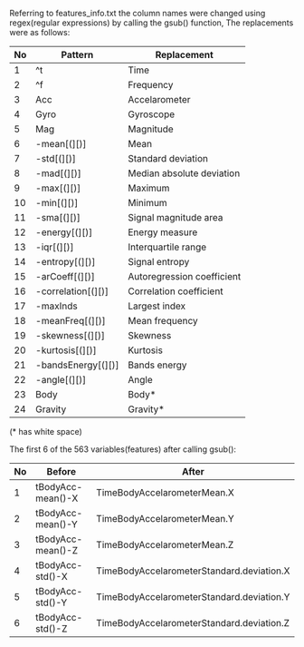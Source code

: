 Referring to features_info.txt the column names were changed using regex(regular expressions) by calling the gsub() function, The replacements were as follows:

|No|            Pattern|                Replacement|
|--|-------------------|---------------------------|             
|1 |                 ^t|                       Time|
|2 |                 ^f|                  Frequency|
|3 |                Acc|              Accelarometer|
|4 |               Gyro|                  Gyroscope|
|5 |                Mag|                  Magnitude|
|6 |        -mean[(][)]|                       Mean|
|7 |         -std[(][)]|         Standard deviation|
|8 |         -mad[(][)]|  Median absolute deviation|
|9 |         -max[(][)]|                    Maximum|
|10|         -min[(][)]|                    Minimum|
|11|         -sma[(][)]|      Signal magnitude area|
|12|      -energy[(][)]|             Energy measure|
|13|         -iqr[(][)]|        Interquartile range|
|14|     -entropy[(][)]|             Signal entropy|
|15|     -arCoeff[(][)]| Autoregression coefficient|
|16| -correlation[(][)]|    Correlation coefficient|
|17|           -maxInds|              Largest index|
|18|    -meanFreq[(][)]|             Mean frequency|
|19|    -skewness[(][)]|                   Skewness|
|20|    -kurtosis[(][)]|                   Kurtosis|
|21| -bandsEnergy[(][)]|               Bands energy|
|22|       -angle[(][)]|                      Angle|
|23|               Body|                      Body*|
|24|            Gravity|                   Gravity*|

(* has white space)

The first 6 of the 563 variables(features) after calling gsub():

|No|            Before|                                       After|
|--|------------------|--------------------------------------------|
|1 |tBodyAcc-mean()-X |                 TimeBodyAccelarometerMean.X|
|2 |tBodyAcc-mean()-Y |                 TimeBodyAccelarometerMean.Y|
|3 |tBodyAcc-mean()-Z |                 TimeBodyAccelarometerMean.Z|
|4 | tBodyAcc-std()-X |   TimeBodyAccelarometerStandard.deviation.X|
|5 | tBodyAcc-std()-Y |   TimeBodyAccelarometerStandard.deviation.Y|
|6 | tBodyAcc-std()-Z |   TimeBodyAccelarometerStandard.deviation.Z|
